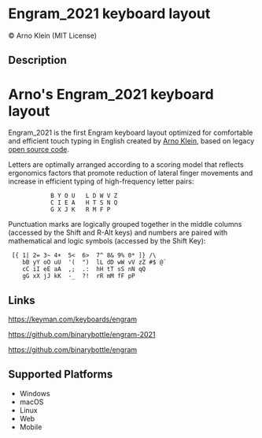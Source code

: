 Engram_2021 keyboard layout
===========================

© Arno Klein (MIT License)

Description
-----------

# Arno's Engram_2021 keyboard layout

Engram_2021 is the first Engram keyboard layout optimized for comfortable 
and efficient touch typing in English created by [Arno Klein](https://arnoklein.info), 
based on legacy [open source code](https://github.com/binarybottle/engram-2021).

Letters are optimally arranged according to a scoring model that reflects 
ergonomics factors that promote reduction of lateral finger movements and 
increase in efficient typing of high-frequency letter pairs: 

                B Y O U   L D W V Z
                C I E A   H T S N Q
                G X J K   R M F P

Punctuation marks are logically grouped together in the middle columns 
(accessed by the Shift and R-Alt keys) and numbers are paired with mathematical 
and logic symbols (accessed by the Shift Key):

     [{ 1| 2= 3~ 4+  5<  6>  7^ 8& 9% 0* ]} /\
        bB yY oO uU  '(  ")  lL dD wW vV zZ #$ @`
        cC iI eE aA  ,;  .:  hH tT sS nN qQ
        gG xX jJ kK  -_  ?!  rR mM fF pP


Links
-----
https://keyman.com/keyboards/engram

https://github.com/binarybottle/engram-2021

https://github.com/binarybottle/engram


Supported Platforms
-------------------
 * Windows
 * macOS
 * Linux
 * Web
 * Mobile
